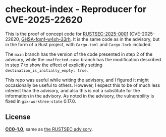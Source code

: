 # checkout-index - Reproducer for CVE-2025-22620

This is the proof of concept code for [RUSTSEC-2025-0001](https://rustsec.org/advisories/RUSTSEC-2025-0001.html) (CVE-2025-22620, [GHSA-fqmf-w4xh-33rh](https://github.com/GitoxideLabs/gitoxide/security/advisories/GHSA-fqmf-w4xh-33rh). It is the same code as in the advisory, but in the form of a Rust project, with `Cargo.toml` and `Cargo.lock` included.

The `main` branch has the version of the code presented in step 2 of the advisory, while the `unaffected-case` branch has the modification described in step 7 to show the effect of explicitly setting `destination_is_initially_empty: true`.

This repo was useful while writing the advisory, and I figured it might occasionally be useful to others. However, I expect this to be of much less interest than the advisory, and also this is not a substitute for the information in the advisory. As noted in the advisory, the vulnerability is fixed in `gix-worktree-state` 0.17.0.

## License

[**CC0-1.0**](COPYING), same as [the RUSTSEC advisory](https://rustsec.org/advisories/RUSTSEC-2025-0001.html).
